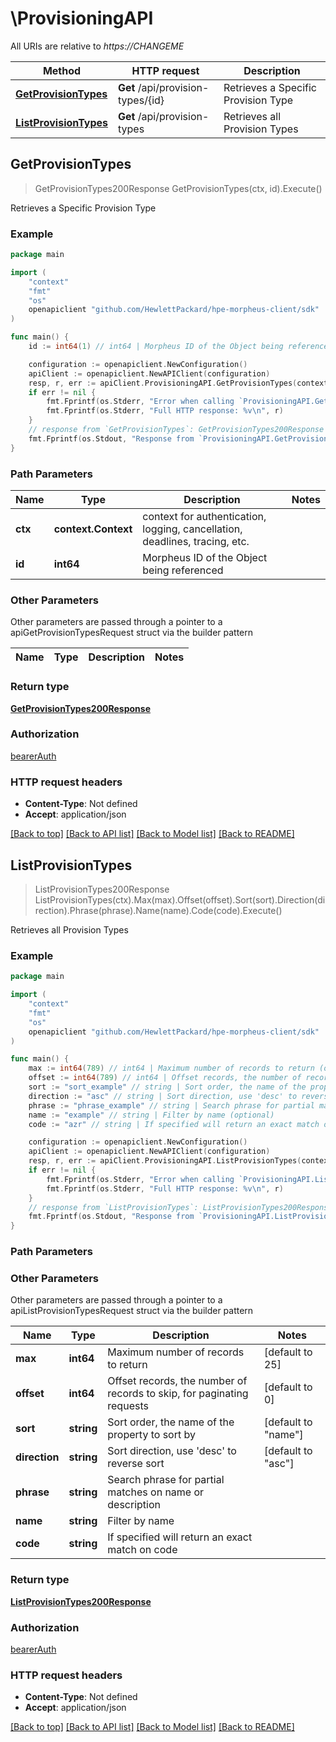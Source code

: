# \ProvisioningAPI

All URIs are relative to *https://CHANGEME*

Method | HTTP request | Description
------------- | ------------- | -------------
[**GetProvisionTypes**](ProvisioningAPI.md#GetProvisionTypes) | **Get** /api/provision-types/{id} | Retrieves a Specific Provision Type
[**ListProvisionTypes**](ProvisioningAPI.md#ListProvisionTypes) | **Get** /api/provision-types | Retrieves all Provision Types



## GetProvisionTypes

> GetProvisionTypes200Response GetProvisionTypes(ctx, id).Execute()

Retrieves a Specific Provision Type



### Example

```go
package main

import (
	"context"
	"fmt"
	"os"
	openapiclient "github.com/HewlettPackard/hpe-morpheus-client/sdk"
)

func main() {
	id := int64(1) // int64 | Morpheus ID of the Object being referenced

	configuration := openapiclient.NewConfiguration()
	apiClient := openapiclient.NewAPIClient(configuration)
	resp, r, err := apiClient.ProvisioningAPI.GetProvisionTypes(context.Background(), id).Execute()
	if err != nil {
		fmt.Fprintf(os.Stderr, "Error when calling `ProvisioningAPI.GetProvisionTypes``: %v\n", err)
		fmt.Fprintf(os.Stderr, "Full HTTP response: %v\n", r)
	}
	// response from `GetProvisionTypes`: GetProvisionTypes200Response
	fmt.Fprintf(os.Stdout, "Response from `ProvisioningAPI.GetProvisionTypes`: %v\n", resp)
}
```

### Path Parameters


Name | Type | Description  | Notes
------------- | ------------- | ------------- | -------------
**ctx** | **context.Context** | context for authentication, logging, cancellation, deadlines, tracing, etc.
**id** | **int64** | Morpheus ID of the Object being referenced | 

### Other Parameters

Other parameters are passed through a pointer to a apiGetProvisionTypesRequest struct via the builder pattern


Name | Type | Description  | Notes
------------- | ------------- | ------------- | -------------


### Return type

[**GetProvisionTypes200Response**](GetProvisionTypes200Response.md)

### Authorization

[bearerAuth](../README.md#bearerAuth)

### HTTP request headers

- **Content-Type**: Not defined
- **Accept**: application/json

[[Back to top]](#) [[Back to API list]](../README.md#documentation-for-api-endpoints)
[[Back to Model list]](../README.md#documentation-for-models)
[[Back to README]](../README.md)


## ListProvisionTypes

> ListProvisionTypes200Response ListProvisionTypes(ctx).Max(max).Offset(offset).Sort(sort).Direction(direction).Phrase(phrase).Name(name).Code(code).Execute()

Retrieves all Provision Types



### Example

```go
package main

import (
	"context"
	"fmt"
	"os"
	openapiclient "github.com/HewlettPackard/hpe-morpheus-client/sdk"
)

func main() {
	max := int64(789) // int64 | Maximum number of records to return (optional) (default to 25)
	offset := int64(789) // int64 | Offset records, the number of records to skip, for paginating requests (optional) (default to 0)
	sort := "sort_example" // string | Sort order, the name of the property to sort by (optional) (default to "name")
	direction := "asc" // string | Sort direction, use 'desc' to reverse sort (optional) (default to "asc")
	phrase := "phrase_example" // string | Search phrase for partial matches on name or description (optional)
	name := "example" // string | Filter by name (optional)
	code := "azr" // string | If specified will return an exact match on code (optional)

	configuration := openapiclient.NewConfiguration()
	apiClient := openapiclient.NewAPIClient(configuration)
	resp, r, err := apiClient.ProvisioningAPI.ListProvisionTypes(context.Background()).Max(max).Offset(offset).Sort(sort).Direction(direction).Phrase(phrase).Name(name).Code(code).Execute()
	if err != nil {
		fmt.Fprintf(os.Stderr, "Error when calling `ProvisioningAPI.ListProvisionTypes``: %v\n", err)
		fmt.Fprintf(os.Stderr, "Full HTTP response: %v\n", r)
	}
	// response from `ListProvisionTypes`: ListProvisionTypes200Response
	fmt.Fprintf(os.Stdout, "Response from `ProvisioningAPI.ListProvisionTypes`: %v\n", resp)
}
```

### Path Parameters



### Other Parameters

Other parameters are passed through a pointer to a apiListProvisionTypesRequest struct via the builder pattern


Name | Type | Description  | Notes
------------- | ------------- | ------------- | -------------
 **max** | **int64** | Maximum number of records to return | [default to 25]
 **offset** | **int64** | Offset records, the number of records to skip, for paginating requests | [default to 0]
 **sort** | **string** | Sort order, the name of the property to sort by | [default to &quot;name&quot;]
 **direction** | **string** | Sort direction, use &#39;desc&#39; to reverse sort | [default to &quot;asc&quot;]
 **phrase** | **string** | Search phrase for partial matches on name or description | 
 **name** | **string** | Filter by name | 
 **code** | **string** | If specified will return an exact match on code | 

### Return type

[**ListProvisionTypes200Response**](ListProvisionTypes200Response.md)

### Authorization

[bearerAuth](../README.md#bearerAuth)

### HTTP request headers

- **Content-Type**: Not defined
- **Accept**: application/json

[[Back to top]](#) [[Back to API list]](../README.md#documentation-for-api-endpoints)
[[Back to Model list]](../README.md#documentation-for-models)
[[Back to README]](../README.md)

